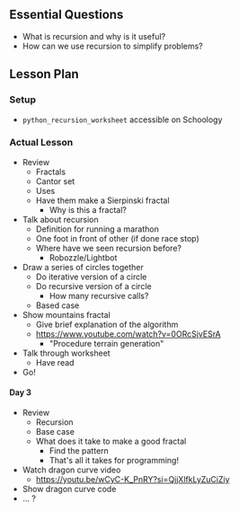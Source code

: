 ## Essential Questions

- What is recursion and why is it useful?
- How can we use recursion to simplify problems?

## Lesson Plan

### Setup

- `python_recursion_worksheet` accessible on Schoology

### Actual Lesson

- Review
    - Fractals
    - Cantor set
    - Uses
    - Have them make a Sierpinski fractal
        - Why is this a fractal?
- Talk about recursion
    - Definition for running a marathon
    - One foot in front of other (if done race stop)
    - Where have we seen recursion before?
        - Robozzle/Lightbot
- Draw a series of circles together
    - Do iterative version of a circle
    - Do recursive version of a circle
        - How many recursive calls?
    - Based case
- Show mountains fractal
    - Give brief explanation of the algorithm
    - https://www.youtube.com/watch?v=0ORcSjvESrA
        - "Procedure terrain generation"
- Talk through worksheet
    - Have read
- Go!

#### Day 3

- Review
    - Recursion
    - Base case
    - What does it take to make a good fractal
        - Find the pattern
        - That's all it takes for programming!
- Watch dragon curve video
    - https://youtu.be/wCyC-K_PnRY?si=QjjXlfkLyZuCiZiy
- Show dragon curve code
- ... ?